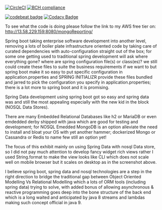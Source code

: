 [![CircleCI](https://circleci.com/gh/aneecebanoun/SpringDataEmbeddedMongoDemo.svg?style=svg)](https://circleci.com/gh/aneecebanoun/SpringDataEmbeddedMongoDemo)   [![BCH compliance](https://bettercodehub.com/edge/badge/aneecebanoun/SpringDataEmbeddedMongoDemo?branch=master)](https://bettercodehub.com/)

[![codebeat badge](https://codebeat.co/badges/29b096c4-e814-4d80-9940-32d276bd0aef)](https://codebeat.co/projects/github-com-aneecebanoun-springdataembeddedmongodemo-master)   [![Codacy Badge](https://api.codacy.com/project/badge/Grade/49deee0e144a4c94a0dd723fbf64767e)](https://www.codacy.com/app/java2ee5/SpringDataEmbeddedMongoDemo?utm_source=github.com&amp;utm_medium=referral&amp;utm_content=aneecebanoun/SpringDataEmbeddedMongoDemo&amp;utm_campaign=Badge_Grade)

To see what the code is doing please follow the link to my AWS free tier on:
http://13.58.229.159:8080/mongoReporting/

Spring boot taking enterprise software development into another level, removing a lots of boiler plate infrastructure oriented code by taking care of curated dependencies with auto-configuration straight out of the box; for some one getting used to traditional spring development will ask where everything gone? where are spring configuration file(s) or class(es)? we still could create these files to suite the business requirements if we want to but spring boot make it so easy to put specific configuration in application.properties and SPRING INITIALIZR provide these files bundled and jarred to pick the configuration you specify in application.properties; there is a lot more to spring boot and it is promising.

Spring Data development using spring boot got so easy and spring data was and still the most appealing especially with the new kid in the block (NOSQL Data Stores).

There are many Embedded Relational Databases like h2 or MariaDB or even emdedded derby shipped with java which are good for testing and development; for NOSQL Emedded MongoDB is an option alleviate the need to install and bloat your OS with yet another hammer; dockerized Mongo or Cassandra or Redis to name few still an option yet!

The focus of this exhibit mainly on using Spring Data with nosql Data store, so I did not pay much attention to develop fancy widget rich views rather I used String.format to make the view looks like CLI which does not scale well on mobile browser but it scales on desktop as in the screenshot above.

I believe spring boot, spring data and nosql technologies are a step in the right direction to bridge the traditional gap between Object Oriented Modelling Vs Relational Modelling which a lots of ORM tools (including spring data) trying to solve, with added bonus of allowing asynchronous & reactive programming goes deep into the bone structure of the back end which is a long waited and anticipated by java 8 streams and lambdas making such concept official in java 9.
